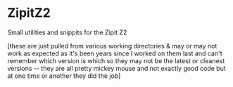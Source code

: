 ZipitZ2
=======

Small utilities and snippits for the Zipit Z2

[these are just pulled from various working directories & may or may not work as expected as it's 
been years since I worked on them last and can't remember which version is which so they may not be the 
latest or cleanest versions -- they are all pretty mickey mouse and not exactly good code but at one time
or another they did the job]

